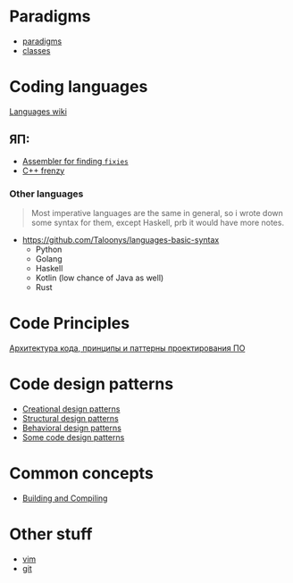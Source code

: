 # Paradigms

* [paradigms](paradigms.md)
* [classes](classes.md)


# Coding languages

[Languages wiki](Languages%20wiki.md)
## ЯП:

* [Assembler for finding `fixies`](programming/code/contents/code-languages/assembler/main.md)
* [С++ frenzy](programming/code/contents/code-languages/cpp/main.md)
### Other languages
> Most imperative languages are the same in general, so i wrote down some syntax for them, except Haskell, prb it would have more notes.

* https://github.com/Taloonys/languages-basic-syntax
	* Python
	* Golang
	* Haskell
	* Kotlin (low chance of Java as well)
	* Rust
 
# Code Principles

[Архитектура кода, принципы и паттерны проектирования ПО](programming/code/contents/code-principles/main.md)


# Code design patterns

* [Creational design patterns](creational-design-patterns.md)
* [Structural design patterns](structural-design-patterns.md)
* [Behavioral design patterns](behavioral-design-patterns.md)
* [Some code design patterns](some-code-patterns.md)


# Common concepts

* [Building and Compiling](programming/code/contents/common-concepts/main.md)


# Other stuff

* [vim](vim.md)
* [git](git.md)
